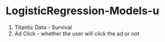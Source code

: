 # LogisticRegression-Models-u

1) Titantic Data - Survival
2) Ad Click - whether the user will click the ad or not

